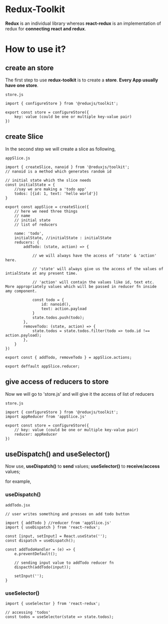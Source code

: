 # Redux-Toolkit

**Redux** is an individual library whereas **react-redux** is an implementation of redux for **connecting react and redux**.

# How to use it?

## create an store

The first step to use **redux-toolkit** is to create a **store**. **Every App usually have one store**.

```
store.js

import { configureStore } from '@reduxjs/toolkit';

export const store = configureStore({
    key: value (could be one or multiple key-value pair)
})
```

## create Slice

In the second step we will create a slice as following,

```
appSlice.js

import { createSlice, nanoid } from '@reduxjs/toolkit';
// nanoid is a method which generates random id

// initial state which the slice needs
const initialState = {
    //say we are making a 'todo app'
    todos: [{id: 1, text: 'hello world'}]
}

export const appSlice = createSlice({
    // here we need three things
    // name
    // initial state
    // list of reducers

    name: 'todo',
    initialState, //initialState : initialState
    reducers: {
        addTodo: (state, action) => {

            // we will always have the access of 'state' & 'action' here.

            // 'state' will always give us the access of the values of intialState at any present time.

            // 'action' will contain the values like id, text etc. More appropriately values which will be passed in reducer fn inside amy component.  

            const todo = {
                id: nanoid(),
                text: action.payload
            }
            state.todos.push(todo);
        },
        removeTodo: (state, action) => {
            state.todos = state.todos.filter(todo => todo.id !== action.payload);
        },
    }
})

export const { addTodo, removeTodo } = appSlice.actions;

export deffault appSlice.reducer;

```

## give access of reducers to store

Now we will go to 'store.js' and will give it the access of list of reducers 

```
store.js

import { configureStore } from '@reduxjs/toolkit';
import appReducer from 'appSlice.js'

export const store = configureStore({
    // key: value (could be one or multiple key-value pair)
    reducer: appReducer
})
```

## useDispatch() and useSelector() 

Now use,
**useDispatch()** to **send** values;
**useSelector()** to **receive/access** values;

for example, 

### useDispatch() 

``` 
addTodo.jsx

// user writes something and presses on add todo button

import { addTodo } //reducer from 'appSlice.js'
import { useDispatch } from 'react-redux';

const [input, setInput] = React.useState('');
const dispatch = useDispatch();

const addTodoHandler = (e) => {
    e.preventDefault();

    // sending input value to addTodo reducer fn
    dispacth(addTodo(input)); 

    setInput('');
}
```

### useSelector() 

```
import { useSelector } from 'react-redux';

// accessing 'todos'
const todos = useSelector(state => state.todos);
```





